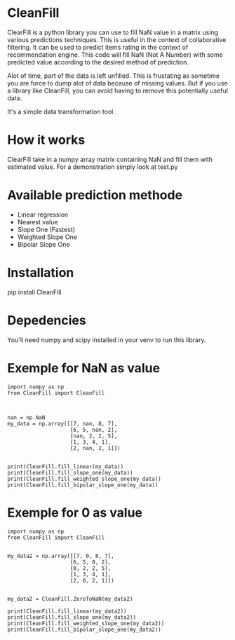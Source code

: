 # CleanFill
ClearFill is a python library you can use to fill NaN value in a matrix using various predictions techniques. This is useful in the context of collaborative filtering. It can be used to predict items rating in the context of recommendation engine. This code will fill NaN (Not A Number) with some predicted value according to the desired method of prediction. 

Alot of time, part of the data is left unfilled. This is frustating as sometime you are force to dump alot of data because of missing values. But if you use a library like CleanFill, you can avoid having to remove this potentially useful data.

It's a simple data transformation tool.

# How it works
ClearFill take in a numpy array matrix containing NaN and fill them with estimated value. For a demonstration simply look at test.py

# Available prediction methode
- Linear regression
- Nearest value
- Slope One (Fastest)
- Weighted Slope One
- Bipolar Slope One

# Installation
pip install CleanFill

# Depedencies
You'll need numpy and scipy installed in your venv to run this library.

# Exemple for NaN as value
```
import numpy as np
from CleanFill import CleanFill



nan = np.NaN
my_data = np.array([[7, nan, 8, 7],
                    [6, 5, nan, 2],
                    [nan, 2, 2, 5],
                    [1, 3, 4, 1],
                    [2, nan, 2, 1]])


print(CleanFill.fill_linear(my_data))
print(CleanFill.fill_slope_one(my_data))
print(CleanFill.fill_weighted_slope_one(my_data))
print(CleanFill.fill_bipolar_slope_one(my_data))
```

# Exemple for 0 as value
```
import numpy as np
from CleanFill import CleanFill


my_data2 = np.array([[7, 0, 8, 7],
                    [6, 5, 0, 2],
                    [0, 2, 2, 5],
                    [1, 3, 4, 1],
                    [2, 0, 2, 1]])


my_data2 = CleanFill.ZeroToNaN(my_data2)

print(CleanFill.fill_linear(my_data2))
print(CleanFill.fill_slope_one(my_data2))
print(CleanFill.fill_weighted_slope_one(my_data2))
print(CleanFill.fill_bipolar_slope_one(my_data2))
